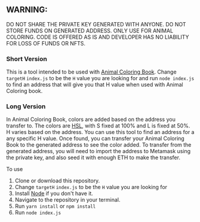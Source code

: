 ## WARNING: 
DO NOT SHARE THE PRIVATE KEY GENERATED WITH ANYONE. DO NOT STORE FUNDS ON GENERATED ADDRESS. ONLY USE FOR ANIMAL COLORING. CODE IS OFFERED AS IS AND DEVELOPER HAS NO LIABILITY FOR LOSS OF FUNDS OR NFTS.

### Short Version
This is a tool intended to be used with [Animal Coloring Book](https://generative-transfer-art.vercel.app/). Change `targetH` `index.js` to be the `H` value you are looking for and run 
```node index.js```
to find an address that will give you that H value when used with Animal Coloring book. 

### Long Version
In Animal Coloring Book, colors are added based on the address you transfer to. The colors are [HSL](https://www.w3schools.com/colors/colors_hsl.asp), with S fixed at 100% and L is fixed at 50%. H varies based on the address. You can use this tool to find an address for a any specific H value. Once found, you can transfer your Animal Coloring Book to the generated address to see the color added. To transfer from the generated address, you will need to import the address to Metamask using the private key, and also seed it with enough ETH to make the transfer. 

To use 
1. Clone or download this repository. 
2. Change `targetH` `index.js` to be the `H` value you are looking for
3. Install [Node](https://nodejs.org/en/download/) if you don't have it. 
4. Navigate to the repository in your terminal.
5. Run `yarn install` or `npm install`
5. Run 
```node index.js```